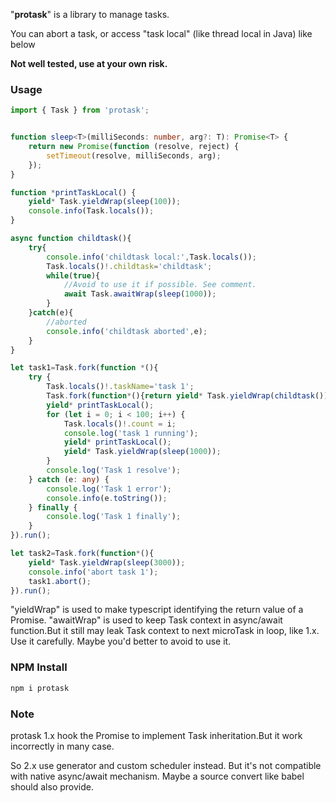 


"**protask**" is a library to manage tasks.

You can abort a task, or access "task local" (like thread local in Java) like below

**Not well tested, use at your own risk.**


### Usage


``` typescript
import { Task } from 'protask';


function sleep<T>(milliSeconds: number, arg?: T): Promise<T> {
    return new Promise(function (resolve, reject) {
        setTimeout(resolve, milliSeconds, arg);
    });
}

function *printTaskLocal() {
    yield* Task.yieldWrap(sleep(100));
    console.info(Task.locals());
}

async function childtask(){
    try{
        console.info('childtask local:',Task.locals());
        Task.locals()!.childtask='childtask';
        while(true){
            //Avoid to use it if possible. See comment.
            await Task.awaitWrap(sleep(1000));
        }
    }catch(e){
        //aborted
        console.info('childtask aborted',e);
    }
}

let task1=Task.fork(function *(){
    try {
        Task.locals()!.taskName='task 1';
        Task.fork(function*(){return yield* Task.yieldWrap(childtask())}).run();
        yield* printTaskLocal();
        for (let i = 0; i < 100; i++) {
            Task.locals()!.count = i;
            console.log('task 1 running');
            yield* printTaskLocal();
            yield* Task.yieldWrap(sleep(1000));
        }
        console.log('Task 1 resolve');
    } catch (e: any) {
        console.log('Task 1 error');
        console.info(e.toString());
    } finally {
        console.log('Task 1 finally');
    }
}).run();

let task2=Task.fork(function*(){
    yield* Task.yieldWrap(sleep(3000));
    console.info('abort task 1');
    task1.abort();
}).run();


```


"yieldWrap" is used to make typescript identifying the return value of a Promise. 
"awaitWrap" is used to keep Task context in async/await function.But it still may leak Task context to next microTask in loop, like 1.x. Use it carefully. Maybe you'd better to avoid to use it. 

### NPM Install 

```sh
npm i protask
```

### Note
protask 1.x hook the Promise to implement Task inheritation.But it work incorrectly in many case.

So 2.x use generator and custom scheduler instead. But it's not compatible with native async/await mechanism. Maybe a source convert like babel should also provide.



